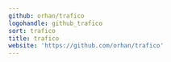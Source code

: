 ```yaml
---
github: orhan/trafico
logohandle: github_trafico
sort: trafico
title: trafico
website: 'https://github.com/orhan/trafico'
---
```

